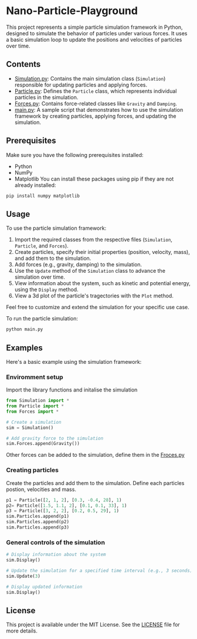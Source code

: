 # Nano-Particle-Playground

This project represents a simple particle simulation framework in Python, designed to simulate the behavior of particles under various forces. It uses a basic simulation loop to update the positions and velocities of particles over time.

## Contents

- [Simulation.py](Simulation.py): Contains the main simulation class (`Simulation`) responsible for updating particles and applying forces.
- [Particle.py](Particle.py): Defines the `Particle` class, which represents individual particles in the simulation.
- [Forces.py](Forces.py): Contains force-related classes like `Gravity` and `Damping`.
- [main.py](main.py): A sample script that demonstrates how to use the simulation framework by creating particles, applying forces, and updating the simulation.

## Prerequisites
Make sure you have the following prerequisites installed:

- Python
- NumPy
- Matplotlib
You can install these packages using pip if they are not already installed:

``` bash
pip install numpy matplotlib
```

## Usage

To use the particle simulation framework:

1. Import the required classes from the respective files (`Simulation`, `Particle`, and `Forces`).
2. Create particles, specify their initial properties (position, velocity, mass), and add them to the simulation.
3. Add forces (e.g., gravity, damping) to the simulation.
4. Use the `Update` method of the `Simulation` class to advance the simulation over time.
5. View information about the system, such as kinetic and potential energy, using the `Display` method.
6. View a 3d plot of the particle's tragectories with the `Plot` method.

Feel free to customize and extend the simulation for your specific use case.

To run the particle simulation:
```bash
python main.py
```

## Examples

Here's a basic example using the simulation framework:

### Enviromment setup

Import the library functions and initalise the simulation

```python
from Simulation import *
from Particle import *
from Forces import *

# Create a simulation
sim = Simulation()

# Add gravity force to the simulation
sim.Forces.append(Gravity())
```
Other forces can be added to the simulation, define them in the [Froces.py](Forces.py)

### Creating particles
Create the particles and add them to the simulation. Define each particles postion, velocities and mass.
```python
p1 = Particle([2, 1, 2], [0.3, -0.4, 28], 1)
p2= Particle([1.5, 1.1, 2], [0.1, 0.1, 33], 1)
p3 = Particle([3, 2, 2], [0.2, 0.5, 29], 1)
sim.Particles.append(p1)
sim.Particles.append(p2)
sim.Particles.append(p3)
```

### General controls of the simulation
```python
# Display information about the system
sim.Display()

# Update the simulation for a specified time interval (e.g., 3 seconds)
sim.Update(3)

# Display updated information
sim.Display()
```
## License
This project is available under the MIT License. See the [LICENSE](LICENSE) file for more details.

